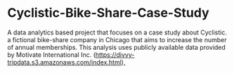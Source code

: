 # Cyclistic-Bike-Share-Case-Study
A data analytics based project that focuses on a case study about Cyclistic. a fictional bike-share company in Chicago that aims to increase the number of annual memberships. This analysis uses publicly available data provided by Motivate International Inc. (https://divvy-tripdata.s3.amazonaws.com/index.html), 
